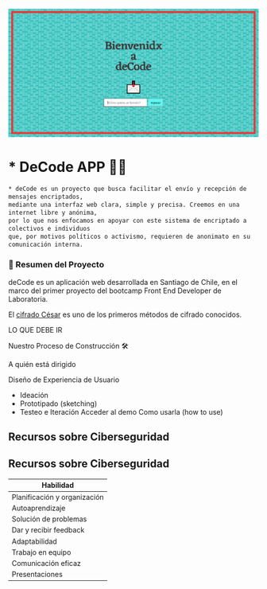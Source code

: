 ![banner](src/img/banner.png)
# * **DeCode** APP 🔑📧
```text
* deCode es un proyecto que busca facilitar el envío y recepción de mensajes encriptados, 
mediante una interfaz web clara, simple y precisa. Creemos en una internet libre y anónima, 
por lo que nos enfocamos en apoyar con este sistema de encriptado a colectivos e individuos 
que, por motivos políticos o activismo, requieren de anonimato en su comunicación interna.
```


### 🔷 Resumen del Proyecto
deCode es un aplicación web desarrollada en Santiago de Chile, en el marco del primer proyecto del bootcamp Front End Developer de Laboratoria.

El [cifrado César](https://en.wikipedia.org/wiki/Caesar_cipher) es uno de los primeros métodos de cifrado conocidos.


LO QUE DEBE IR

Nuestro Proceso de Construcción 🛠

A quién está dirigido

Diseño de Experiencia de Usuario
* Ideación
* Prototipado (sketching)
* Testeo e Iteración
Acceder al demo
Como usarla (how to use)

## Recursos sobre Ciberseguridad





## Recursos sobre Ciberseguridad

| Habilidad |
|-----------|
| Planificación y organización |
| Autoaprendizaje |
| Solución de problemas |
| Dar y recibir feedback |
| Adaptabilidad |
| Trabajo en equipo |
| Comunicación eficaz |
| Presentaciones |